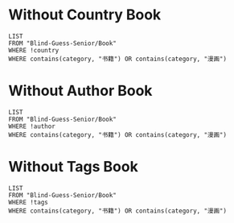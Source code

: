 
# Without Country Book
```dataview
LIST
FROM "Blind-Guess-Senior/Book"
WHERE !country
WHERE contains(category, "书籍") OR contains(category, "漫画")
```

# Without Author Book

```dataview
LIST
FROM "Blind-Guess-Senior/Book"
WHERE !author
WHERE contains(category, "书籍") OR contains(category, "漫画")
```

# Without Tags Book

```dataview
LIST
FROM "Blind-Guess-Senior/Book"
WHERE !tags
WHERE contains(category, "书籍") OR contains(category, "漫画")
```
# 